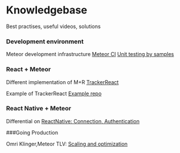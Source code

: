 # Knowledgebase
Best practises, useful videos, solutions

### Development environment
Meteor development infrastructure [Meteor CI]
[Unit testing by samples]

### React + Meteor
Different implementation of M+R [TrackerReact] 

Example of TrackerReact [Example repo]

### React Native + Meteor
Differential on [ReactNative: Connection, Authentication]

###Going Production

Omri Klinger,Meteor TLV: [Scaling and optimization]



[Scaling and optimization]:https://www.youtube.com/watch?v=1M0lEuhxAGk
[ReactNative: Connection, Authentication]:http://blog.differential.com/react-native-meteor-boilerplate/
[Meteor CI]:https://martinhbramwell.github.io/Meteor-CI-Tutorial/index.html
[Unit testing by samples]:http://blog.east5th.co/2015/12/21/unit-testing-with-meteor-1.3/
[TrackerReact]:https://forums.meteor.com/t/trackerreact-no-config-reactive-react-components-now-ready-for-meteor-1-3/18706
[Example repo]:https://github.com/D1no/TrackerReact-Example
